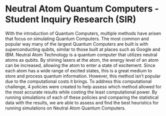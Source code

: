 # Neutral Atom Quantum Computers - Student Inquiry Research (SIR)
With the introduction of Quantum Computers, multiple methods have arisen that focus on simulating Quantum Computers. The most common and popular way many of the largest Quantum Computers are built is with superconducting qubits, similar to those built at places such as Google and IBM. Neutral Atom Technology is a quantum computer that utilizes neutral atoms as qubits. By shining lasers at the atom, the energy level of an atom can be increased, allowing the atom to enter a state of excitement. Since each atom has a wide range of excited states, this is a great medium to store and process quantum information. However, this method isn’t popular due to the computational costs it brings. To address this computational challenge, 4 policies were created to help assess which method allowed for the most accurate results while costing the least computational power. By running simulations of each of these policies and comparing the statistical data with the results, we are able to assess and find the best heuristics for running simulations on Neutral Atom Quantum Computers. 
